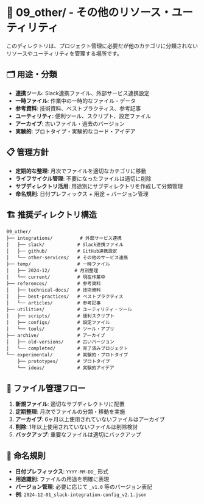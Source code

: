# 📁 09_other/ - その他のリソース・ユーティリティ

このディレクトリは、プロジェクト管理に必要だが他のカテゴリに分類されないリソースやユーティリティを管理する場所です。

## 🗂️ 用途・分類
- **連携ツール**: Slack連携ファイル、外部サービス連携設定
- **一時ファイル**: 作業中の一時的なファイル・データ
- **参考資料**: 技術資料、ベストプラクティス、参考記事
- **ユーティリティ**: 便利ツール、スクリプト、設定ファイル
- **アーカイブ**: 古いファイル・過去のバージョン
- **実験的**: プロトタイプ・実験的なコード・アイデア

## 📋 管理方針
- **定期的な整理**: 月次でファイルを適切なカテゴリに移動
- **ライフサイクル管理**: 不要になったファイルは適切に削除
- **サブディレクトリ活用**: 用途別にサブディレクトリを作成して分類管理
- **命名規則**: 日付プレフィックス + 用途 + バージョン管理

## 🏗️ 推奨ディレクトリ構造
```
09_other/
├── integrations/          # 外部サービス連携
│   ├── slack/            # Slack連携ファイル
│   ├── github/           # GitHub連携設定
│   └── other-services/   # その他のサービス連携
├── temp/                 # 一時ファイル
│   ├── 2024-12/         # 月別整理
│   └── current/          # 現在作業中
├── references/           # 参考資料
│   ├── technical-docs/   # 技術資料
│   ├── best-practices/   # ベストプラクティス
│   └── articles/         # 参考記事
├── utilities/            # ユーティリティ・ツール
│   ├── scripts/          # 便利スクリプト
│   ├── configs/          # 設定ファイル
│   └── tools/            # ツール・アプリ
├── archive/              # アーカイブ
│   ├── old-versions/     # 古いバージョン
│   └── completed/        # 完了済みプロジェクト
└── experimental/         # 実験的・プロトタイプ
    ├── prototypes/       # プロトタイプ
    └── ideas/            # 実験的アイデア
```

## 🔄 ファイル管理フロー
1. **新規ファイル**: 適切なサブディレクトリに配置
2. **定期整理**: 月次でファイルの分類・移動を実施
3. **アーカイブ**: 6ヶ月以上使用されていないファイルはアーカイブ
4. **削除**: 1年以上使用されていないファイルは削除検討
5. **バックアップ**: 重要なファイルは適切にバックアップ

## 📝 命名規則
- **日付プレフィックス**: `YYYY-MM-DD_` 形式
- **用途識別**: ファイルの用途を明確に表現
- **バージョン管理**: 必要に応じて `_v1.0` 等のバージョン表記
- **例**: `2024-12-01_slack-integration-config_v2.1.json`